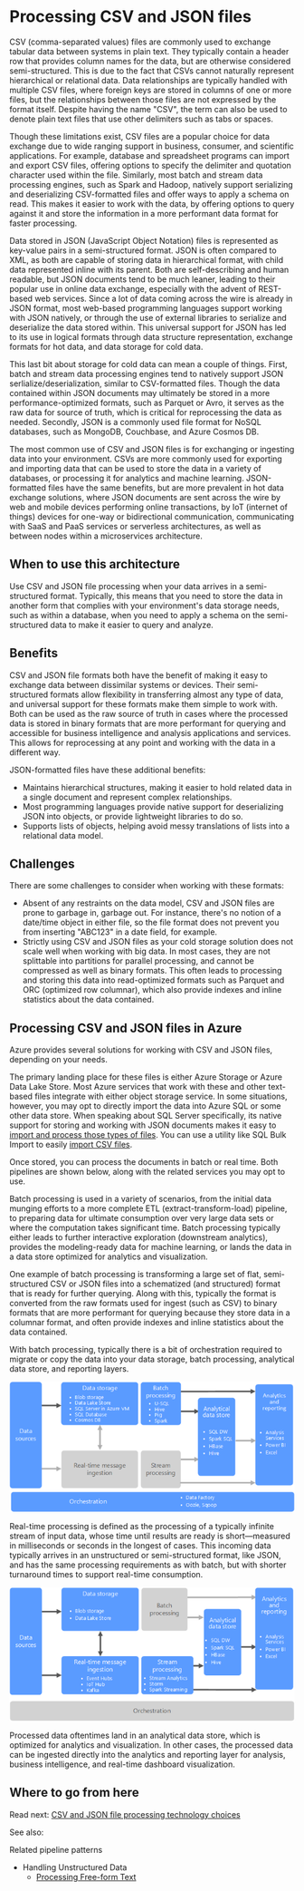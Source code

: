 # Processing CSV and JSON files

CSV (comma-separated values) <!--Normally the definition comes first with the acronym after, but since CSV is actually probably more common I left as is.-->files are commonly used to exchange tabular data between systems in plain text. They typically contain a header row that provides column names for the data, but are otherwise considered semi-structured. This is due to the fact that CSVs cannot naturally represent hierarchical or relational data. Data relationships are typically handled with multiple CSV files, where foreign keys are stored in columns of one or more files, but the relationships between those files are not expressed by the format itself. Despite having the name "CSV", the term can also be used to denote plain text files that use other delimiters such as tabs or spaces.

Though these limitations exist, CSV files are a popular choice for data exchange due to wide ranging support in business, consumer, and scientific applications. For example, database and spreadsheet programs can import and export CSV files, offering options to specify the delimiter and quotation character used within the file. Similarly, most batch and stream data processing engines, such as Spark and Hadoop, natively support serializing and deserializing CSV-formatted files and offer ways to apply a schema on read. This makes it easier to work with the data, by offering options to query against it and store the information in a more performant data format for faster processing.

Data stored in JSON (JavaScript Object Notation) files is represented as key-value pairs in a semi-structured format. JSON is often compared to XML, as both are capable of storing data in hierarchical format, with child data represented inline with its parent. Both are self-describing and human readable, but JSON documents tend to be much leaner, leading to their popular use in online data exchange, especially with the advent of REST-based web services. Since a lot of data coming across the wire is already in JSON format, most web-based programming languages support working with JSON natively, or through the use of external libraries to serialize and deserialize the data stored within. This universal support for JSON has led to its use in logical formats through data structure representation, exchange formats for hot data, and data storage for cold data.

This last bit about storage for cold data can mean a couple of things. First, batch and stream data processing engines tend to natively support JSON serlialize/deserialization, similar to CSV-formatted files. Though the data contained within JSON documents may ultimately be stored in a more performance-optimized formats, such as  Parquet or Avro, it serves as the raw data for source of truth, which is critical for reprocessing the data as needed. Secondly, JSON is a commonly used file format for NoSQL databases, such as MongoDB, Couchbase, and Azure Cosmos DB.

The most common use of CSV and JSON files is for exchanging or ingesting data into your environment. CSVs are more commonly used for exporting and importing data that can be used to store the data in a variety of databases, or processing it for analytics and machine learning. JSON-formatted files have the same benefits, but are more prevalent in hot data exchange solutions, where JSON documents are sent across the wire by web and mobile devices performing online transactions, by IoT (internet of things) devices for one-way or bidirectional communication, communicating with SaaS and PaaS services or serverless architectures, as well as between nodes within a microservices architecture. <!--This is last sentence is pretty long. I thought about breaking it up, but wasn't sure the best way to do that.-->

## When to use this architecture
Use CSV and JSON file processing when your data arrives in a semi-structured format. Typically, this means that you need to store the data in another form that complies with your environment's data storage needs, such as within a database, when you need to apply a schema on the semi-structured data to make it easier to query and analyze.

## Benefits
CSV and JSON file formats both have the benefit of making it easy to exchange data between dissimilar systems or devices. Their semi-structured formats allow flexibility in transferring almost any type of data, and universal support for these formats make them simple to work with. Both can be used as the raw source of truth in cases where the processed data is stored in binary formats that are more performant for querying and accessible for business intelligence and analysis applications and services. This allows for reprocessing at any point and working with the data in a different way.

JSON-formatted files have these additional benefits:

* Maintains hierarchical structures, making it easier to hold related data in a single document and represent complex relationships.
* Most programming languages provide native support for deserializing JSON into objects, or provide lightweight libraries to do so.
* Supports lists of objects, helping avoid messy translations of lists into a relational data model.

## Challenges
There are some challenges to consider when working with these formats:

* Absent of any restraints on the data model, CSV and JSON files are prone to garbage in, garbage out. For instance, there's no notion of a date/time object in either file, so the file format does not prevent you from inserting "ABC123" in a date field, for example.
* Strictly using CSV and JSON files as your cold storage solution does not scale well when working with big data. In most cases, they are not splittable into partitions for parallel processing, and cannot be compressed as well as binary formats. This often leads to processing and storing this data into read-optimized formats such as Parquet and ORC (optimized row columnar), which also provide indexes and inline statistics about the data contained.

## Processing CSV and JSON files in Azure
Azure provides several solutions for working with CSV and JSON files, depending on your needs.

The primary landing place for these files is either Azure Storage or Azure Data Lake Store. Most Azure services that work with these and other text-based files integrate with either object storage service. In some situations, however, you may opt to directly import the data into Azure SQL or some other data store. When speaking about SQL Server specifically, its native support for storing and working with JSON documents makes it easy to [import and process those types of files](https://docs.microsoft.com/sql/relational-databases/json/import-json-documents-into-sql-server). You can use a utility like SQL Bulk Import to easily [import CSV files](https://docs.microsoft.com/sql/relational-databases/json/import-json-documents-into-sql-server).

Once stored, you can process the documents in batch<!--It feels like "batches" would read better, be more grammatically correct, but this might be more technically correct?--> or real time. Both pipelines are shown below, along with the related services you may opt to use.

Batch processing is used in a variety of scenarios, from the initial data munging <!--Is there a more precise word you could use here? I searched MSDN and it only appears 18 time in the library. That's almost not at all. This could be an ESL issue.-->efforts to a more complete ETL (extract-transform-load) pipeline, to preparing data for ultimate consumption over very large data sets or where the computation takes significant time. Batch processing typically either leads to further interactive exploration (downstream analytics), provides the modeling-ready data for machine learning, or lands the data in a data store optimized for analytics and visualization.

One example of batch processing is transforming a large set of flat, semi-structured CSV or JSON files into a schematized (and structured) format that is ready for further querying. Along with this, typically the format is converted from the raw formats used for ingest (such as CSV) to binary formats that are more performant for querying because they store data in a columnar format, and often provide indexes and inline statistics about the data contained.

With batch processing, typically there is a bit of orchestration required to migrate or copy the data into your data storage, batch processing, analytical data store, and reporting layers.

![Batch processing CSV and JSON files in Azure](./images/big-data-batch.png)

Real-time processing is defined as the processing of a typically infinite stream of input data, whose time until results are ready is short&mdash;measured in milliseconds or seconds in the longest of cases. This incoming data typically arrives in an unstructured or semi-structured format, like JSON, and has the same processing requirements as with batch, but with shorter turnaround times to support real-time consumption.

![Real-time processing of CSV and JSON files in Azure](./images/big-data-real-time.png)

Processed data oftentimes land in an analytical data store, which is optimized for analytics and visualization. In other cases, the processed data can be ingested directly into the analytics and reporting layer for analysis, business intelligence, and real-time dashboard visualization.

## Where to go from here
Read next:
[CSV and JSON file processing technology choices](../technology-choices/csv-json-options.md)

See also:

Related pipeline patterns
- Handling Unstructured Data
    - [Processing Free-form Text](./processing-free-form-text.md)
